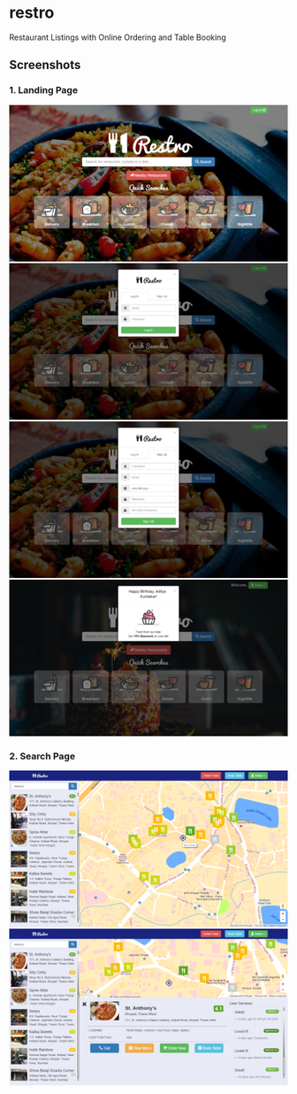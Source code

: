 # restro

Restaurant Listings with Online Ordering and Table Booking

## Screenshots

### 1. Landing Page

![](./docs/image9.png)
![](./docs/image2.png)
![](./docs/image19.png)
![](./docs/image15.png)

### 2. Search Page

![](./docs/image5.png)
![](./docs/image21.png)
